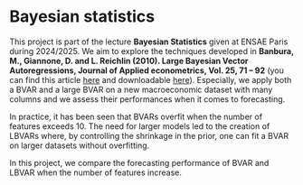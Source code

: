 # Bayesian statistics

This project is part of the lecture **Bayesian Statistics** given at ENSAE Paris during 2024/2025. We aim to explore the techniques developed in **Banbura, M., Giannone, D. and L. Reichlin (2010). Large Bayesian Vector Autoregressions, Journal of Applied econometrics, Vol. 25, 71 – 92** (you can find this article [here](https://onlinelibrary.wiley.com/doi/abs/10.1002/jae.1137) and downloadable [here](https://papers.ssrn.com/sol3/Delivery.cfm?abstractid=1292332)). Especially, we apply both a BVAR and a large BVAR on a new macroeconomic dataset with many columns and we assess their performances when it comes to forecasting. 

In practice, it has been seen that BVARs overfit when the number of features exceeds 10. The need for larger models led to the creation of LBVARs where, by controlling the shrinkage in the prior, one can fit a BVAR on larger datasets without overfitting.

In this project, we compare the forecasting performance of BVAR and LBVAR when the number of features increase.
